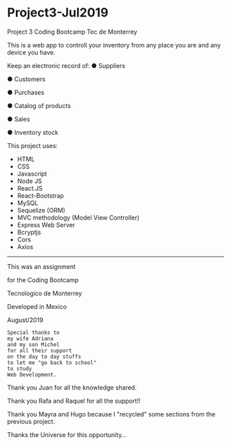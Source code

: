 # Project3-Jul2019
Project 3 Coding Bootcamp Tec de Monterrey

This is a web app to controll your inventory
from any place you are
and any device you have.



Keep an electronic record of:
● Suppliers

● Customers

● Purchases

● Catalog of products

● Sales

● Inventory stock



This project uses:

- HTML
- CSS
- Javascript
- Node JS
- React.JS
- React-Bootstrap
- MySQL
- Sequelize (ORM)
- MVC methodology (Model View Controller)
- Express Web Server
- Bcryptjs
- Cors
- Axios



------

This was an assignment

for the Coding Bootcamp 

Tecnologico de Monterrey

Developed in Mexico

August/2019



```
Special thanks to 
my wife Adriana
and my son Michel
for all their support
on the day to day stuffs
to let me "go back to school"
to study 
Web Development.
```

Thank you Juan for all the knowledge shared.

Thank you Rafa and Raquel for all the support!!

Thank you Mayra and Hugo because I "recycled" some sections from the previous project.

Thanks the Universe for this opportunity...